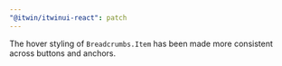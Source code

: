 ```yaml
---
"@itwin/itwinui-react": patch
---
```


The hover styling of `Breadcrumbs.Item` has been made more consistent across buttons and anchors.
